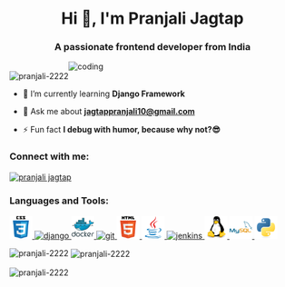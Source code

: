 <h1 align="center">Hi 👋, I'm Pranjali Jagtap</h1>
<h3 align="center">A passionate frontend developer from India</h3>
<img align="right" alt="coding" width="400" src="https://user-images.gi/">
<p align="left"> <img src="https://komarev.com/ghpvc/?username=pranjali-2222&label=Profile%20views&color=0e75b6&style=flat" alt="pranjali-2222" /> </p>

- 🌱 I’m currently learning **Django Framework**

- 💬 Ask me about **jagtappranjali10@gmail.com**

- ⚡ Fun fact **I debug with humor, because why not?😎**

<h3 align="left">Connect with me:</h3>
<p align="left">
<a href="https://linkedin.com/in/pranjali jagtap" target="blank"><img align="center" src="https://raw.githubusercontent.com/rahuldkjain/github-profile-readme-generator/master/src/images/icons/Social/linked-in-alt.svg" alt="pranjali jagtap" height="30" width="40" /></a>
</p>

<h3 align="left">Languages and Tools:</h3>
<p align="left"> <a href="https://www.w3schools.com/css/" target="_blank" rel="noreferrer"> <img src="https://raw.githubusercontent.com/devicons/devicon/master/icons/css3/css3-original-wordmark.svg" alt="css3" width="40" height="40"/> </a> <a href="https://www.djangoproject.com/" target="_blank" rel="noreferrer"> <img src="https://cdn.worldvectorlogo.com/logos/django.svg" alt="django" width="40" height="40"/> </a> <a href="https://www.docker.com/" target="_blank" rel="noreferrer"> <img src="https://raw.githubusercontent.com/devicons/devicon/master/icons/docker/docker-original-wordmark.svg" alt="docker" width="40" height="40"/> </a> <a href="https://git-scm.com/" target="_blank" rel="noreferrer"> <img src="https://www.vectorlogo.zone/logos/git-scm/git-scm-icon.svg" alt="git" width="40" height="40"/> </a> <a href="https://www.w3.org/html/" target="_blank" rel="noreferrer"> <img src="https://raw.githubusercontent.com/devicons/devicon/master/icons/html5/html5-original-wordmark.svg" alt="html5" width="40" height="40"/> </a> <a href="https://www.java.com" target="_blank" rel="noreferrer"> <img src="https://raw.githubusercontent.com/devicons/devicon/master/icons/java/java-original.svg" alt="java" width="40" height="40"/> </a> <a href="https://www.jenkins.io" target="_blank" rel="noreferrer"> <img src="https://www.vectorlogo.zone/logos/jenkins/jenkins-icon.svg" alt="jenkins" width="40" height="40"/> </a> <a href="https://www.linux.org/" target="_blank" rel="noreferrer"> <img src="https://raw.githubusercontent.com/devicons/devicon/master/icons/linux/linux-original.svg" alt="linux" width="40" height="40"/> </a> <a href="https://www.mysql.com/" target="_blank" rel="noreferrer"> <img src="https://raw.githubusercontent.com/devicons/devicon/master/icons/mysql/mysql-original-wordmark.svg" alt="mysql" width="40" height="40"/> </a> <a href="https://www.python.org" target="_blank" rel="noreferrer"> <img src="https://raw.githubusercontent.com/devicons/devicon/master/icons/python/python-original.svg" alt="python" width="40" height="40"/> </a> </p>

<p><img align="left" src="https://github-readme-stats.vercel.app/api/top-langs?username=pranjali-2222&show_icons=true&locale=en&layout=compact" alt="pranjali-2222" /></p>

<p>&nbsp;<img align="center" src="https://github-readme-stats.vercel.app/api?username=pranjali-2222&show_icons=true&locale=en" alt="pranjali-2222" /></p>

<p><img align="center" src="https://github-readme-streak-stats.herokuapp.com/?user=pranjali-2222&" alt="pranjali-2222" /></p>

